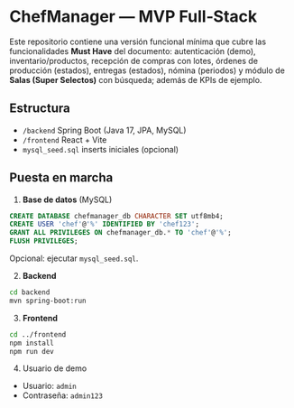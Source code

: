 # ChefManager — MVP Full‑Stack

Este repositorio contiene una versión funcional mínima que cubre las funcionalidades **Must Have** del documento: autenticación (demo), inventario/productos, recepción de compras con lotes, órdenes de producción (estados), entregas (estados), nómina (periodos) y módulo de **Salas (Super Selectos)** con búsqueda; además de KPIs de ejemplo.

## Estructura
- `/backend` Spring Boot (Java 17, JPA, MySQL)
- `/frontend` React + Vite
- `mysql_seed.sql` inserts iniciales (opcional)

## Puesta en marcha
1) **Base de datos** (MySQL)
```sql
CREATE DATABASE chefmanager_db CHARACTER SET utf8mb4;
CREATE USER 'chef'@'%' IDENTIFIED BY 'chef123';
GRANT ALL PRIVILEGES ON chefmanager_db.* TO 'chef'@'%';
FLUSH PRIVILEGES;
```
Opcional: ejecutar `mysql_seed.sql`.

2) **Backend**
```bash
cd backend
mvn spring-boot:run
```

3) **Frontend**
```bash
cd ../frontend
npm install
npm run dev
```

4) Usuario de demo
- Usuario: `admin`
- Contraseña: `admin123`
